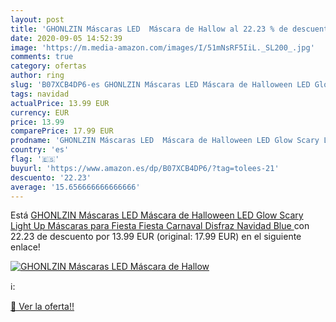 ```yaml
---
layout: post
title: 'GHONLZIN Máscaras LED  Máscara de Hallow al 22.23 % de descuento'
date: 2020-09-05 14:52:39
image: 'https://m.media-amazon.com/images/I/51mNsRF5IiL._SL200_.jpg'
comments: true
category: ofertas
author: ring
slug: 'B07XCB4DP6-es GHONLZIN Máscaras LED Máscara de Halloween LED Glow Scary...'
tags: navidad
actualPrice: 13.99 EUR
currency: EUR
price: 13.99
comparePrice: 17.99 EUR
prodname: 'GHONLZIN Máscaras LED  Máscara de Halloween LED Glow Scary Light Up Máscaras para Fiesta Fiesta Carnaval Disfraz Navidad  Blue '
country: 'es'
flag: '🇪🇸'
buyurl: 'https://www.amazon.es/dp/B07XCB4DP6/?tag=tolees-21'
descuento: '22.23'
average: '15.656666666666666'
---
```


Está [GHONLZIN Máscaras LED  Máscara de Halloween LED Glow Scary Light Up Máscaras para Fiesta Fiesta Carnaval Disfraz Navidad  Blue ](https://www.amazon.es/dp/B07XCB4DP6/?tag=tolees-21) con 22.23 de descuento por 13.99 EUR (original: 17.99 EUR) en el siguiente enlace!

[![GHONLZIN Máscaras LED  Máscara de Hallow](https://m.media-amazon.com/images/I/51mNsRF5IiL._SL200_.jpg)](https://www.amazon.es/dp/B07XCB4DP6/?tag=tolees-21)

ℹ️:


[🛒 Ver la oferta!!](https://www.amazon.es/dp/B07XCB4DP6/?tag=tolees-21)
